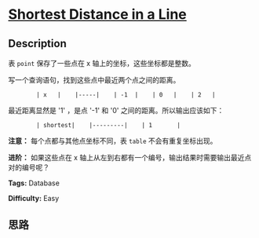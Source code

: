# [Shortest Distance in a Line][title]

## Description

表 `point` 保存了一些点在 x 轴上的坐标，这些坐标都是整数。



写一个查询语句，找到这些点中最近两个点之间的距离。


            | x   |    |-----|    | -1  |    | 0   |    | 2   |    



最近距离显然是 '1' ，是点 '-1' 和 '0' 之间的距离。所以输出应该如下：


            | shortest|    |---------|    | 1       |    



**注意：** 每个点都与其他点坐标不同，表 `table` 不会有重复坐标出现。



**进阶：** 如果这些点在 x 轴上从左到右都有一个编号，输出结果时需要输出最近点对的编号呢？




**Tags:** Database

**Difficulty:** Easy

## 思路

[title]: https://leetcode-cn.com/problems/shortest-distance-in-a-line
